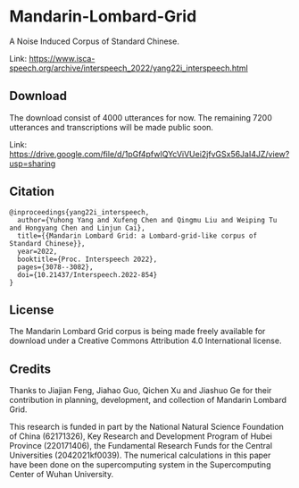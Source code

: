 # Mandarin-Lombard-Grid

A Noise Induced Corpus of Standard Chinese.

Link: https://www.isca-speech.org/archive/interspeech_2022/yang22i_interspeech.html
## Download

 The download consist of 4000 utterances for now. The remaining 7200 utterances and transcriptions will be made public soon.

Link: https://drive.google.com/file/d/1pGf4pfwIQYcViVUei2jfvGSx56JaI4JZ/view?usp=sharing

## Citation

```
@inproceedings{yang22i_interspeech,
  author={Yuhong Yang and Xufeng Chen and Qingmu Liu and Weiping Tu and Hongyang Chen and Linjun Cai},
  title={{Mandarin Lombard Grid: a Lombard-grid-like corpus of Standard Chinese}},
  year=2022,
  booktitle={Proc. Interspeech 2022},
  pages={3078--3082},
  doi={10.21437/Interspeech.2022-854}
}
```

## License

The Mandarin Lombard Grid corpus is being made freely available for download under a Creative Commons Attribution 4.0 International license.

## Credits

Thanks to Jiajian Feng, Jiahao Guo, Qichen Xu and Jiashuo Ge for their contribution in planning, development, and collection of Mandarin Lombard Grid.

This research is funded in part by the National Natural Science Foundation of China (62171326), Key Research and Development Program of Hubei Province (220171406), the Fundamental Research Funds for the Central Universities (2042021kf0039). The numerical calculations in this paper have been done on the supercomputing system in the Supercomputing Center of Wuhan University.

